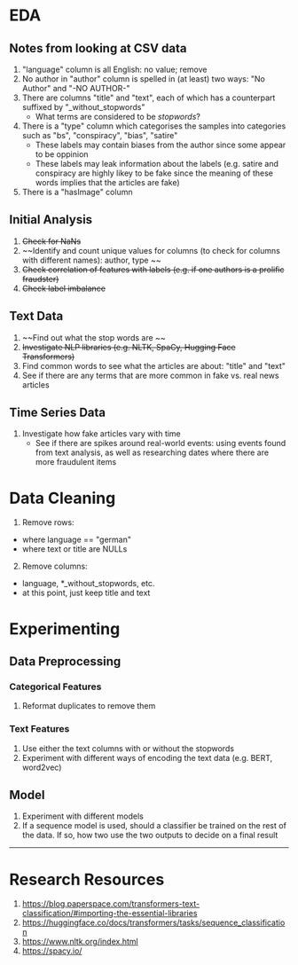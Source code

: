 # EDA
## Notes from looking at CSV data
1. "language" column is all English: no value; remove
2. No author in "author" column is spelled in (at least) two ways: "No Author" and "-NO AUTHOR-"
3. There are columns "title" and "text", each of which has a counterpart suffixed by "_without_stopwords"
   - What terms are considered to be *stopwords*?
4. There is a "type" column which categorises the samples into categories such as "bs", "conspiracy", "bias", "satire"
   - These labels may contain biases from the author since some appear to be oppinion
   - These labels may leak information about the labels (e.g. satire and conspiracy are highly likey to be fake since the meaning of these words implies that the articles are fake)
5. There is a "hasImage" column

## Initial Analysis
1. ~~Check for NaNs~~
2. ~~Identify and count unique values for columns (to check for columns with different names): author, type ~~
3. ~~Check correlation of features with labels (e.g. if one authors is a prolific fraudster)~~
4. ~~Check label imbalance~~

## Text Data
1. ~~Find out what the stop words are ~~
2. ~~Investigate NLP libraries (e.g. NLTK, SpaCy, Hugging Face Transformers)~~
3. Find common words to see what the articles are about: "title" and "text"
4. See if there are any terms that are more common in fake vs. real news articles

## Time Series Data
1. Investigate how fake articles vary with time
   - See if there are spikes around real-world events: using events found from text analysis, as well as researching dates where there are more fraudulent items

# Data Cleaning
1. Remove rows:
  - where language == "german"
  - where text or title are NULLs
2. Remove columns:
  - language, *_without_stopwords, etc.
  - at this point, just keep title and text

# Experimenting
## Data Preprocessing
### Categorical Features
1. Reformat duplicates to remove them

### Text Features
1. Use either the text columns with or without the stopwords
2. Experiment with different ways of encoding the text data (e.g. BERT, word2vec)

## Model
1. Experiment with different models
2. If a sequence model is used, should a classifier be trained on the rest of the data. If so, how two use the two outputs to decide on a final result

---
# Research Resources
1. https://blog.paperspace.com/transformers-text-classification/#importing-the-essential-libraries
2. https://huggingface.co/docs/transformers/tasks/sequence_classification
3. https://www.nltk.org/index.html
4. https://spacy.io/